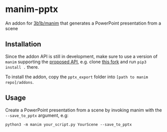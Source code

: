 # manim-pptx
An addon for [3b1b/manim](https://github.com/3b1b/manim) that generates a PowerPoint presentation from a scene

## Installation
Since the addon API is still in development, make sure to use a version of `manim` supporting the [proposed API](https://github.com/3b1b/manim/pull/609), e.g. clone [this fork](https://github.com/yoshiask/manim) and run `pip3 install .` there.

To install the addon, copy the `pptx_export` folder into `[path to manim repo]/addons`.

## Usage
Create a PowerPoint presentation from a scene by invoking manim with the `--save_to_pptx` argument, e.g:

`python3 -m manim your_script.py YourScene --save_to_pptx`
